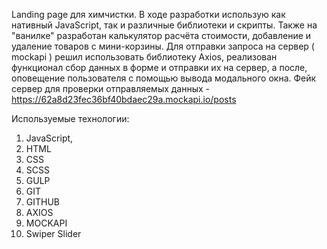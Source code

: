 Landing page для химчистки. В ходе разработки использую как нативный JavaScript, так и различные библиотеки и скрипты. Также на "ванилке" разработан калькулятор расчёта стоимости, добавление и удаление товаров с мини-корзины. Для отправки запроса на сервер ( mockapi ) решил использовать библиотеку Axios, реализован функционал сбор данных в форме и отправки их на сервер, а после, оповещение пользователя с помощью вывода модального окна. Фейк сервер для проверки отправляемых данных - https://62a8d23fec36bf40bdaec29a.mockapi.io/posts 

Используемые технологии:
1. JavaScript,
2. HTML
3. CSS
4. SCSS
5. GULP
6. GIT
7. GITHUB
8. AXIOS
9. MOCKAPI
10. Swiper Slider
